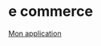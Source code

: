<h1>
    e commerce
</h1>
<a href="https://samisassi8.github.io/infinityScroll/">
    Mon application
</a>
